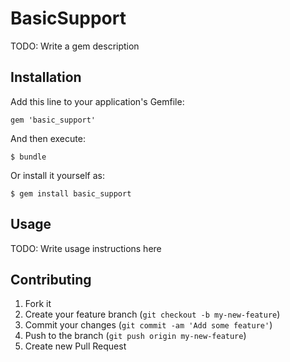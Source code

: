 # BasicSupport

TODO: Write a gem description

## Installation

Add this line to your application's Gemfile:

    gem 'basic_support'

And then execute:

    $ bundle

Or install it yourself as:

    $ gem install basic_support

## Usage

TODO: Write usage instructions here

## Contributing

1. Fork it
2. Create your feature branch (`git checkout -b my-new-feature`)
3. Commit your changes (`git commit -am 'Add some feature'`)
4. Push to the branch (`git push origin my-new-feature`)
5. Create new Pull Request
